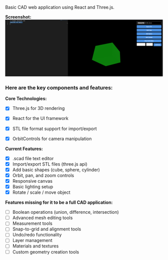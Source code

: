 Basic CAD web application using React and Three.js. 

**Screenshot:**
<img src="https://raw.githubusercontent.com/ivaaak/Web-CAD/refs/heads/main/src/assets/1.png"></img>

### Here are the key components and features:

**Core Technologies:**

- [x] Three.js for 3D rendering
- [x] React for the UI framework
- [x] STL file format support for import/export
- [x] OrbitControls for camera manipulation


**Current Features:**

- [x] .scad file text editor
- [x] Import/export STL files (three.js api)
- [x] Add basic shapes (cube, sphere, cylinder)
- [x] Orbit, pan, and zoom controls
- [x] Responsive canvas
- [x] Basic lighting setup
- [x] Rotate / scale / move object

**Features missing for it to be a full CAD application:**

- [ ] Boolean operations (union, difference, intersection)
- [ ] Advanced mesh editing tools
- [ ] Measurement tools
- [ ] Snap-to-grid and alignment tools
- [ ] Undo/redo functionality
- [ ] Layer management
- [ ] Materials and textures
- [ ] Custom geometry creation tools
